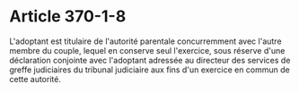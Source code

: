 # Article 370-1-8

L'adoptant est titulaire de l'autorité parentale concurremment avec l'autre membre du couple, lequel en conserve seul l'exercice, sous réserve d'une déclaration conjointe avec l'adoptant adressée au directeur des services de greffe judiciaires du tribunal judiciaire aux fins d'un exercice en commun de cette autorité.
